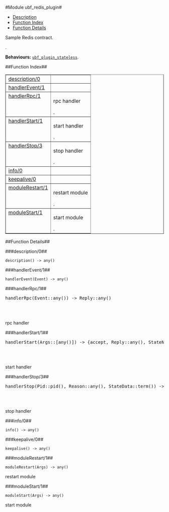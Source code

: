 

#Module ubf_redis_plugin#
* [Description](#description)
* [Function Index](#index)
* [Function Details](#functions)


<p>Sample Redis contract.</p>.

__Behaviours:__ [`ubf_plugin_stateless`](ubf_plugin_stateless.md).<a name="index"></a>

##Function Index##


<table width="100%" border="1" cellspacing="0" cellpadding="2" summary="function index"><tr><td valign="top"><a href="#description-0">description/0</a></td><td></td></tr><tr><td valign="top"><a href="#handlerEvent-1">handlerEvent/1</a></td><td></td></tr><tr><td valign="top"><a href="#handlerRpc-1">handlerRpc/1</a></td><td><p>rpc handler</p>.</td></tr><tr><td valign="top"><a href="#handlerStart-1">handlerStart/1</a></td><td><p>start handler</p>.</td></tr><tr><td valign="top"><a href="#handlerStop-3">handlerStop/3</a></td><td><p>stop handler</p>.</td></tr><tr><td valign="top"><a href="#info-0">info/0</a></td><td></td></tr><tr><td valign="top"><a href="#keepalive-0">keepalive/0</a></td><td></td></tr><tr><td valign="top"><a href="#moduleRestart-1">moduleRestart/1</a></td><td><p>restart module</p>.</td></tr><tr><td valign="top"><a href="#moduleStart-1">moduleStart/1</a></td><td><p>start module</p>.</td></tr></table>


<a name="functions"></a>

##Function Details##

<a name="description-0"></a>

###description/0##


`description() -> any()`

<a name="handlerEvent-1"></a>

###handlerEvent/1##


`handlerEvent(Event) -> any()`

<a name="handlerRpc-1"></a>

###handlerRpc/1##


<pre>handlerRpc(Event::any()) -&gt; Reply::any()</pre>
<br></br>


<p>rpc handler</p>
<a name="handlerStart-1"></a>

###handlerStart/1##


<pre>handlerStart(Args::[any()]) -&gt; {accept, Reply::any(), StateName::atom(), StateData::term()} | {reject, Reason::any()}</pre>
<br></br>


<p>start handler</p>
<a name="handlerStop-3"></a>

###handlerStop/3##


<pre>handlerStop(Pid::pid(), Reason::any(), StateData::term()) -&gt; none()</pre>
<br></br>


<p>stop handler</p>
<a name="info-0"></a>

###info/0##


`info() -> any()`

<a name="keepalive-0"></a>

###keepalive/0##


`keepalive() -> any()`

<a name="moduleRestart-1"></a>

###moduleRestart/1##


`moduleRestart(Args) -> any()`

<p>restart module</p>
<a name="moduleStart-1"></a>

###moduleStart/1##


`moduleStart(Args) -> any()`

<p>start module</p>
